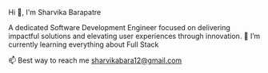 Hi 👋, I'm Sharvika Barapatre






A dedicated Software Development Engineer focused on delivering impactful solutions and elevating user experiences through innovation.
🌱 I’m currently learning everything about Full Stack

📫 Best way to reach me  sharvikabara12@gmail.com



